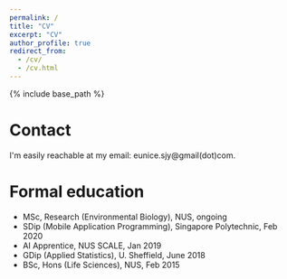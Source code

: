 ```yaml
---
permalink: /
title: "CV"
excerpt: "CV"
author_profile: true
redirect_from: 
  - /cv/
  - /cv.html
---
```


{% include base_path %}

# Contact
I'm easily reachable at my email: eunice.sjy@gmail(dot)com.

# Formal education
- MSc, Research (Environmental Biology), NUS, ongoing
- SDip (Mobile Application Programming), Singapore Polytechnic, Feb 2020
- AI Apprentice, NUS SCALE, Jan 2019 
- GDip (Applied Statistics), U. Sheffield, June 2018
- BSc, Hons (Life Sciences), NUS, Feb 2015 